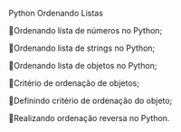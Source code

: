 Python Ordenando Listas

🔘Ordenando lista de números no Python;

🔘Ordenando lista de strings no Python;

🔘Ordenando lista de objetos no Python;

🔘Critério de ordenação de objetos;

🔘Definindo critério de ordenação do objeto;

🔘Realizando ordenação reversa no Python.
